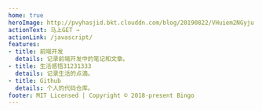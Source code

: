 ```yaml
---
home: true
heroImage: http://pvyhasjid.bkt.clouddn.com/blog/20190822/VHuiem2NGyju.jpg?imageslim
actionText: 马上GET →
actionLink: /javascript/
features:
- title: 前端开发
  details: 记录前端开发中的笔记和文章。
- title: 生活感悟31231333
  details: 记录生活的点滴。
- title: Github
  details: 个人的代码仓库。
footer: MIT Licensed | Copyright © 2018-present Bingo
---
```



